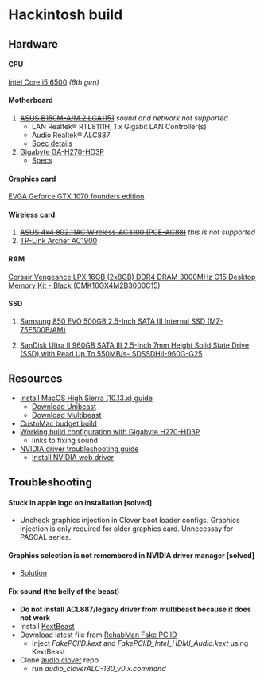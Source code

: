 # Hackintosh build

## Hardware

#### CPU
[Intel Core i5 6500](https://www.amazon.com/gp/product/B010T6CWI2/ref=oh_aui_search_detailpage?ie=UTF8&psc=1) _(6th gen)_

#### Motherboard
1. ~~[ASUS B150M-A/M.2 LGA1151](https://www.amazon.com/gp/product/B01I17YYJQ/ref=oh_aui_search_detailpage?ie=UTF8&psc=1)~~ _sound and network not supported_
    - LAN Realtek® RTL8111H, 1 x Gigabit LAN Controller(s)
    - Audio Realtek® ALC887
    - [Spec details](https://www.asus.com/us/Motherboards/B150M-A-M-2/specifications/)
2. [Gigabyte GA-H270-HD3P](https://www.amazon.com/gp/product/B06X416P5R/ref=oh_aui_detailpage_o00_s00?ie=UTF8&psc=1)
    - [Specs](http://www.gigabyte.us/Motherboard/GA-H270-HD3P-rev-10#sp)

#### Graphics card
[EVGA Geforce GTX 1070 founders edition](https://www.amazon.com/EVGA-GeForce-Founders-Graphics-08G-P4-6170-KR/dp/B01GLRX81I/ref=sr_1_2?ie=UTF8&qid=1518835046&sr=8-2&keywords=evga+gtx+1070+founders+edition)


#### Wireless card
1. ~~[ASUS 4x4 802.11AC Wireless-AC3100 (PCE-AC88)](https://www.amazon.com/gp/product/B01H9QMOMY/ref=oh_aui_search_detailpage?ie=UTF8&psc=1)~~ _this is not supported_
2. [TP-Link Archer AC1900](https://www.amazon.com/TP-Link-Archer-Beamforming-Technology-T9E/dp/B00TQEX7AQ/ref=sr_1_1?s=electronics&ie=UTF8&qid=1518927279&sr=1-1&keywords=tp-link+archer+t9e+802.11ac+ac1900)


#### RAM
[Corsair Vengeance LPX 16GB (2x8GB) DDR4 DRAM 3000MHz C15 Desktop Memory Kit - Black (CMK16GX4M2B3000C15)](https://www.amazon.com/gp/product/B0134EW7G8/ref=oh_aui_search_detailpage?ie=UTF8&psc=1)


#### SSD
1. [Samsung 850 EVO 500GB 2.5-Inch SATA III Internal SSD (MZ-75E500B/AM)](https://www.amazon.com/gp/product/B00OBRE5UE/ref=oh_aui_search_detailpage?ie=UTF8&psc=1)

2. [SanDisk Ultra II 960GB SATA III 2.5-Inch 7mm Height Solid State Drive (SSD) with Read Up To 550MB/s- SDSSDHII-960G-G25](https://www.amazon.com/gp/product/B00M8ABHVQ/ref=oh_aui_search_detailpage?ie=UTF8&psc=1v)

## Resources

- [Install MacOS High Sierra (10.13.x) guide](https://www.tonymacx86.com/threads/unibeast-install-macos-high-sierra-on-any-supported-intel-based-pc.235474/#download)
  - [Download Unibeast](https://www.tonymacx86.com/resources/unibeast-8-1-0.353/v)
  - [Download Multibeast](https://www.tonymacx86.com/resources/multibeast-high-sierra-10-2-0.360/)
- [CustoMac budget build](https://www.tonymacx86.com/buyersguide/february/2018/#CustoMac_Budget_ATX)
- [Working build configuration with Gigabyte H270-HD3P](https://www.tonymacx86.com/threads/gigabyte-ga-h270-hd3-geforce-gtx-1050-ti-4gt.230212/)
  - links to fixing sound
- [NVIDIA driver troubleshooting guide](https://www.tonymacx86.com/threads/solving-nvidia-driver-install-loading-problems.161256)
  - [Install NVIDIA web driver](http://www.insanelymac.com/forum/topic/324195-nvidia-web-driver-updates-for-macos-high-sierra-update-10062017/)



## Troubleshooting

#### Stuck in apple logo on installation [solved]

- Uncheck graphics injection in Clover boot loader configs. Graphics injection is only required for older graphics card. Unnecessay for PASCAL series.

#### Graphics selection is not remembered in NVIDIA driver manager [solved]

-  [Solution](https://www.tonymacx86.com/threads/solving-nvidia-driver-install-loading-problems.161256/#Problem6)

#### Fix sound (the belly of the beast)

- **Do not install ACL887/legacy driver from multibeast because it does not work**
- Install [KextBeast](https://www.tonymacx86.com/resources/categories/tonymacx86-downloads.3/) 
- Download latest file from [RehabMan Fake PCIID](https://bitbucket.org/RehabMan/os-x-fake-pci-id/downloads/)
  - Inject *FakePCIID.kext* and *FakePCIID_Intel_HDMI_Audio.kext* using KextBeast
- Clone [audio clover](https://github.com/toleda/audio_CloverALC) repo
  - run *audio_cloverALC-130_v0.x.command*